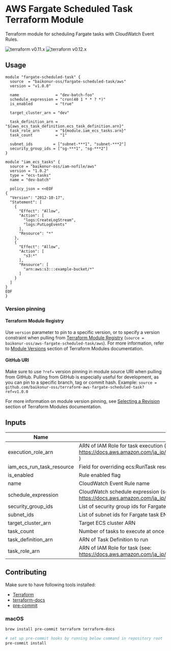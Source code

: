 # AWS Fargate Scheduled Task Terraform Module

Terraform module for scheduling Fargate tasks with CloudWatch Event Rules.

![terraform v0.11.x](https://img.shields.io/badge/terraform-v0.11.x-brightgreen.svg)
![terraform v0.12.x](https://img.shields.io/badge/terraform-v0.12.x-brightgreen.svg)

## Usage

```HCL
module "fargate-scheduled-task" {
  source  = "baikonur-oss/fargate-scheduled-task/aws"
  version = "v1.0.0"

  name                = "dev-batch-foo"
  schedule_expression = "cron(40 1 * * ? *)"
  is_enabled          = "true"

  target_cluster_arn = "dev"

  task_definition_arn = "${aws_ecs_task_definition.ecs_task_definition.arn}"
  task_role_arn       = "${module.iam_ecs_tasks.arn}"
  task_count          = "1"

  subnet_ids         = ["subnet-***1", "subnet-***2"]
  security_group_ids = ["sg-***1", "sg-***2"]
}

module "iam_ecs_tasks" {
  source = "baikonur-oss/iam-nofile/aws"
  version = "1.0.2"
  type = "ecs-tasks"
  name = "dev-batch"

  policy_json = <<EOF
{
  "Version": "2012-10-17",
  "Statement": [
    {
      "Effect": "Allow",
      "Action": [
        "logs:CreateLogStream",
        "logs:PutLogEvents"
      ],
      "Resource": "*"
    },
    {
      "Effect": "Allow",
      "Action": [
        "s3:*"
      ],
      "Resource": [
        "arn:aws:s3:::example-bucket/*"
      ]
    }
  ]
}
EOF
}
```

### Version pinning
#### Terraform Module Registry
Use `version` parameter to pin to a specific version, or to specify a version constraint when pulling from [Terraform Module Registry](https://registry.terraform.io) (`source = baikonur-oss/aws-fargate-scheduled-task/aws`).
For more information, refer to [Module Versions](https://www.terraform.io/docs/configuration/modules.html#module-versions) section of Terraform Modules documentation.

#### GitHub URI
Make sure to use `?ref=` version pinning in module source URI when pulling from GitHub.
Pulling from GitHub is especially useful for development, as you can pin to a specific branch, tag or commit hash.
Example: `source = github.com/baikonur-oss/terraform-aws-fargate-scheduled-task?ref=v1.0.0`

For more information on module version pinning, see [Selecting a Revision](https://www.terraform.io/docs/modules/sources.html#selecting-a-revision) section of Terraform Modules documentation.


<!-- Documentation below is generated by pre-commit, do not overwrite manually -->
<!-- BEGINNING OF PRE-COMMIT-TERRAFORM DOCS HOOK -->
## Inputs

| Name | Description | Type | Default | Required |
|------|-------------|:----:|:-----:|:-----:|
| execution\_role\_arn | ARN of IAM Role for task execution (see: https://docs.aws.amazon.com/ja_jp/AmazonECS/latest/developerguide/task_execution_IAM_role.html ) | string | n/a | yes |
| iam\_ecs\_run\_task\_resource | Field for overriding ecs:RunTask resource identifier in Events IAM role (defaults to task_definition_arn) | string | `""` | no |
| is\_enabled | Rule enabled flag | string | `"true"` | no |
| name | CloudWatch Event Rule name | string | n/a | yes |
| schedule\_expression | CloudWatch schedule expression (see: https://docs.aws.amazon.com/ja_jp/AmazonCloudWatch/latest/events/ScheduledEvents.html ) | string | n/a | yes |
| security\_group\_ids | List of security group ids for Fargate task ENI | list | n/a | yes |
| subnet\_ids | List of subnet ids for Fargate task ENI | list | n/a | yes |
| target\_cluster\_arn | Target ECS cluster ARN | string | n/a | yes |
| task\_count | Number of tasks to execute at once | string | `"1"` | no |
| task\_definition\_arn | ARN of Task Definition to run | string | n/a | yes |
| task\_role\_arn | ARN of IAM Role for task (see: https://docs.aws.amazon.com/ja_jp/AmazonECS/latest/developerguide/task-iam-roles.html ) | string | n/a | yes |

<!-- END OF PRE-COMMIT-TERRAFORM DOCS HOOK -->

## Contributing

Make sure to have following tools installed:
- [Terraform](https://www.terraform.io/)
- [terraform-docs](https://github.com/segmentio/terraform-docs)
- [pre-commit](https://pre-commit.com/)

### macOS
```bash
brew install pre-commit terraform terraform-docs

# set up pre-commit hooks by running below command in repository root
pre-commit install
```
